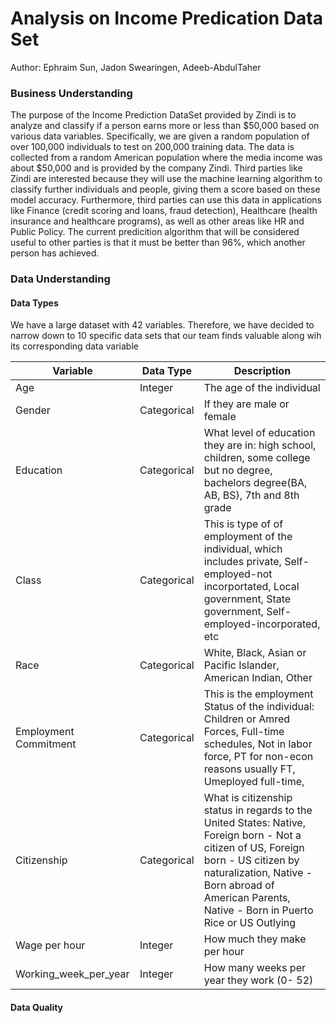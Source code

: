# Analysis on Income Predication Data Set

Author: Ephraim Sun, Jadon Swearingen, Adeeb-AbdulTaher

### Business Understanding

The purpose of the Income Prediction DataSet provided by Zindi is to analyze and classify if a person earns more or less than $50,000 based on various data variables. Specifically, we are given a random population of over 100,000 individuals to test on 200,000 training data. The data is collected from a random American population where the media income was about $50,000 and is provided by the company Zindi. Third parties like Zindi are interested because they will use the machine learning algorithm to classify further individuals and people, giving them a score based on these model accuracy. Furthermore, third parties can use this data in applications like Finance (credit scoring and loans, fraud detection), Healthcare (health insurance and healthcare programs), as well as other areas like HR and Public Policy. The current predicition algorithm that will be considered useful to other parties is that it must be better than 96%, which another person has achieved.

### Data Understanding

#### Data Types

We have a large dataset with 42 variables. Therefore, we have decided to narrow down to 10 specific data sets that our team finds valuable along wih its corresponding data variable


| Variable    | Data Type | Description | 
| -------- | ------- | ------- |
| Age  |  Integer   | The age of the individual | 
| Gender |  Categorical    | If they are male or female
| Education    |  Categorical   | What level of education they are in: high school, children, some college but no degree, bachelors degree(BA, AB, BS), 7th and 8th grade
| Class   |  Categorical   | This is type of of employment of the individual, which includes private, Self-employed-not incorportated, Local government, State government, Self-employed-incorporated, etc
| Race   |  Categorical   | White, Black, Asian or Pacific Islander, American Indian, Other
| Employment Commitment    |  Categorical   | This is the employment Status of the individual: Children or Amred Forces, Full-time schedules, Not in labor force, PT for non-econ reasons usually FT, Umeployed full-time, 
| Citizenship    |  Categorical   | What is citizenship status in regards to the United States: Native, Foreign born - Not a citizen of US, Foreign born - US citizen by naturalization, Native - Born abroad of American Parents, Native - Born in Puerto Rice or US Outlying
| Wage per hour    |  Integer   | How much they make per hour
| Working_week_per_year   |  Integer   | How many weeks per year they work (0- 52)

#### Data Quality
